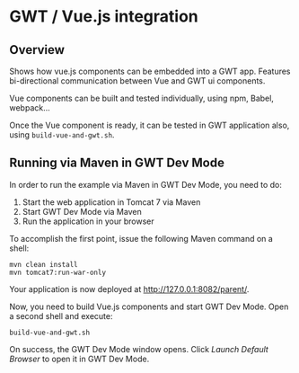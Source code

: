 GWT / Vue.js integration
=================

Overview
--------

Shows how vue.js components can be embedded into a GWT app.
Features bi-directional communication between Vue and GWT ui components.

Vue components can be built and tested individually, using npm, Babel, webpack...

Once the Vue component is ready, it can be tested in GWT application also, using
`build-vue-and-gwt.sh`.

Running via Maven in GWT Dev Mode
---------------------------------

In order to run the example via Maven in GWT Dev Mode, you need to do:

1. Start the web application in Tomcat 7 via Maven
2. Start GWT Dev Mode via Maven
3. Run the application in your browser

To accomplish the first point, issue the following Maven command on a shell:

    mvn clean install
    mvn tomcat7:run-war-only

Your application is now deployed at http://127.0.0.1:8082/parent/.

Now, you need to build Vue.js components and start GWT Dev Mode. Open a second shell and execute:

    build-vue-and-gwt.sh

On success, the GWT Dev Mode window opens. Click *Launch Default Browser* to open it in GWT Dev Mode.